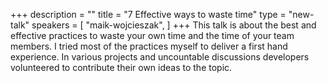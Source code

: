 +++
description = ""
title = "7 Effective ways to waste time"
type = "new-talk"
speakers = [
        "maik-wojcieszak",
]
+++
This talk is about the best and effective practices to waste your own time and the time of your team members. I tried most of the practices myself to deliver a first hand experience. In various projects and uncountable discussions developers volunteered to contribute their own ideas to the topic.